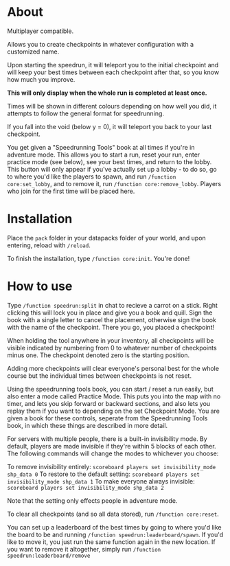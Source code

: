 # About

Multiplayer compatible.

Allows you to create checkpoints in whatever configuration with a customized name.

Upon starting the speedrun, it will teleport you to the initial checkpoint and will keep your best times between each checkpoint after that, so you know how much you improve.

**This will only display when the whole run is completed at least once.**

Times will be shown in different colours depending on how well you did, it attempts to follow the general format for speedrunning.

If you fall into the void (below y = 0), it will teleport you back to your last checkpoint.

You get given a "Speedrunning Tools" book at all times if you're in adventure mode. This allows you to start a run, reset your run, enter practice mode (see below), see your best times, and return to the lobby. This button will only appear if you've actually set up a lobby - to do so, go to where you'd like the players to spawn, and run `/function core:set_lobby`, and to remove it, run `/function core:remove_lobby`. Players who join for the first time will be placed here.

# Installation

Place the `pack` folder in your datapacks folder of your world, and upon entering, reload with `/reload`. 

To finish the installation, type `/function core:init`. You're done!

# How to use

Type `/function speedrun:split` in chat to recieve a carrot on a stick. Right clicking this will lock you in place and give you a book and quill. Sign the book with a single letter to cancel the placement, otherwise sign the book with the name of the checkpoint. There you go, you placed a checkpoint!

When holding the tool anywhere in your inventory, all checkpoints will be visible indicated by numbering from 0 to whatever number of checkpoints minus one. The checkpoint denoted zero is the starting position.

Adding more checkpoints will clear everyone's personal best for the whole course but the individual times between checkpoints is not reset.

Using the speedrunning tools book, you can start / reset a run easily, but also enter a mode called Practice Mode. This puts you into the map with no timer, and lets you skip forward or backward sections, and also lets you replay them if you want to depending on the set Checkpoint Mode. You are given a book for these controls, seperate from the Speedrunning Tools book, in which these things are described in more detail.

For servers with multiple people, there is a built-in invisibility mode. By default, players are made invisible if they're within 5 blocks of each other. The following commands will change the modes to whichever you choose:

To remove invisibility entirely: `scoreboard players set invisibility_mode shp_data 0`
To restore to the default setting: `scoreboard players set invisibility_mode shp_data 1`
To make everyone always invisible: `scoreboard players set invisibility_mode shp_data 2`

Note that the setting only effects people in adventure mode.

To clear all checkpoints (and so all data stored), run `/function core:reset`.

You can set up a leaderboard of the best times by going to where you'd like the board to be and running `/function speedrun:leaderboard/spawn`. If you'd like to move it, you just run the same function again in the new location. If you want to remove it altogether, simply run `/function speedrun:leaderboard/remove`

